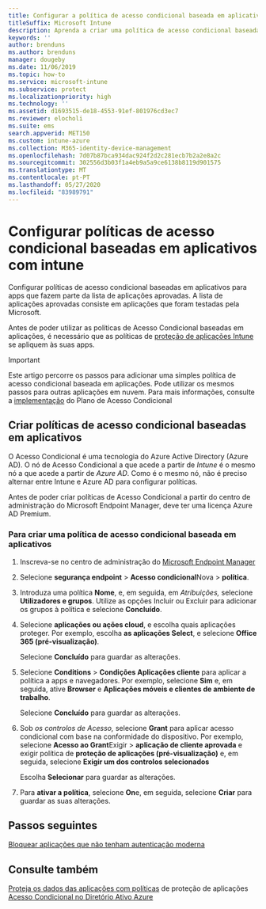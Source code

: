 ```yaml
---
title: Configurar a política de acesso condicional baseada em aplicativos com o Intune
titleSuffix: Microsoft Intune
description: Aprenda a criar uma política de acesso condicional baseada em aplicativos com o Intune.
keywords: ''
author: brenduns
ms.author: brenduns
manager: dougeby
ms.date: 11/06/2019
ms.topic: how-to
ms.service: microsoft-intune
ms.subservice: protect
ms.localizationpriority: high
ms.technology: ''
ms.assetid: d1693515-de18-4553-91ef-801976cd3ec7
ms.reviewer: elocholi
ms.suite: ems
search.appverid: MET150
ms.custom: intune-azure
ms.collection: M365-identity-device-management
ms.openlocfilehash: 7d07b87bca934dac924f2d2c281ecb7b2a2e8a2c
ms.sourcegitcommit: 302556d3b03f1a4eb9a5a9ce6138b8119d901575
ms.translationtype: MT
ms.contentlocale: pt-PT
ms.lasthandoff: 05/27/2020
ms.locfileid: "83989791"
---
```

# <a name="set-up-app-based-conditional-access-policies-with-intune"></a>Configurar políticas de acesso condicional baseadas em aplicativos com intune

Configurar políticas de acesso condicional baseadas em aplicativos para apps que fazem parte da lista de aplicações aprovadas. A lista de aplicações aprovadas consiste em aplicações que foram testadas pela Microsoft.

Antes de poder utilizar as políticas de Acesso Condicional baseadas em aplicações, é necessário que as políticas de [proteção de aplicações Intune](../apps/app-protection-policies.md) se apliquem às suas apps.

> [!IMPORTANT]
> Este artigo percorre os passos para adicionar uma simples política de acesso condicional baseada em aplicações. Pode utilizar os mesmos passos para outras aplicações em nuvem. Para mais informações, consulte a [implementação](https://docs.microsoft.com/azure/active-directory/conditional-access/plan-conditional-access) do Plano de Acesso Condicional

## <a name="create-app-based-conditional-access-policies"></a>Criar políticas de acesso condicional baseadas em aplicativos

O Acesso Condicional é uma tecnologia do Azure Active Directory (Azure AD). O nó de Acesso Condicional a que acede a partir de *Intune* é o mesmo nó a que acede a partir de *Azure AD*. Como é o mesmo nó, não é preciso alternar entre Intune e Azure AD para configurar políticas.

Antes de poder criar políticas de Acesso Condicional a partir do centro de administração do Microsoft Endpoint Manager, deve ter uma licença Azure AD Premium.

### <a name="to-create-an-app-based-conditional-access-policy"></a>Para criar uma política de acesso condicional baseada em aplicativos

1. Inscreva-se no centro de administração do [Microsoft Endpoint Manager](https://go.microsoft.com/fwlink/?linkid=2109431)

2. Selecione **segurança endpoint**  >  **Acesso condicional**Nova  >  **política**.

3. Introduza uma política **Nome**, e, em seguida, em *Atribuições,* selecione **Utilizadores e grupos**. Utilize as opções Incluir ou Excluir para adicionar os grupos à política e selecione **Concluído**.

4. Selecione **aplicações ou ações cloud**, e escolha quais aplicações proteger. Por exemplo, escolha **as aplicações Select**, e selecione **Office 365 (pré-visualização)**.

   Selecione **Concluído** para guardar as alterações.

5. Selecione **Conditions**  >  **Condições Aplicações cliente** para aplicar a política a apps e navegadores. Por exemplo, selecione **Sim** e, em seguida, ative **Browser** e **Aplicações móveis e clientes de ambiente de trabalho**.

   Selecione **Concluído** para guardar as alterações.

6. Sob *os controlos de Acesso,* selecione **Grant** para aplicar acesso condicional com base na conformidade do dispositivo. Por exemplo, selecione **Acesso ao Grant**Exigir  >  **aplicação de cliente aprovada** e exigir política de **proteção de aplicações (pré-visualização)** e, em seguida, selecione **Exigir um dos controlos selecionados**

   Escolha **Selecionar** para guardar as alterações.

7. Para **ativar a política**, selecione **On**e, em seguida, selecione **Criar** para guardar as suas alterações.





## <a name="next-steps"></a>Passos seguintes
[Bloquear aplicações que não tenham autenticação moderna](app-modern-authentication-block.md)

## <a name="see-also"></a>Consulte também

[Proteja os dados das aplicações com políticas](../apps/app-protection-policies.md) 
 de proteção de aplicações [Acesso Condicional no Diretório Ativo Azure](https://docs.microsoft.com/azure/active-directory/active-directory-conditional-access)
